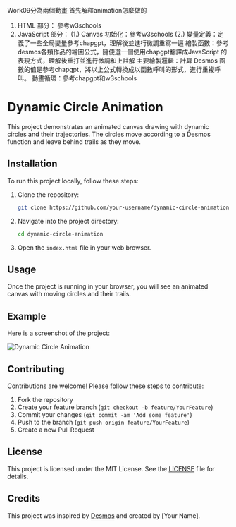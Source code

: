 Work09分為兩個動畫
首先解釋animation怎麼做的
1. HTML 部分：
  參考w3schools
2. JavaScript 部分：
  (1.) Canvas 初始化：參考w3schools
  (2.) 變量定義：定義了一些全局變量參考chapgpt，理解後並進行微調重寫一遍
  繪製函數：參考desmos各類作品的繪圖公式，隨便選一個使用chapgpt翻譯成JavaScript 的表現方式，理解後重打並進行微調和上註解
  主要繪製邏輯：計算 Desmos 函數的值是參考chapgpt，將以上公式轉換成以函數呼叫的形式，進行重複呼叫。
  動畫循環：參考chapgpt和w3schools

# Dynamic Circle Animation

This project demonstrates an animated canvas drawing with dynamic circles and their trajectories. The circles move according to a Desmos function and leave behind trails as they move.

## Installation

To run this project locally, follow these steps:

1. Clone the repository:

    ```bash
    git clone https://github.com/your-username/dynamic-circle-animation.git
    ```

2. Navigate into the project directory:

    ```bash
    cd dynamic-circle-animation
    ```

3. Open the `index.html` file in your web browser.

## Usage

Once the project is running in your browser, you will see an animated canvas with moving circles and their trails.

## Example

Here is a screenshot of the project:

![Dynamic Circle Animation](example.gif)

## Contributing

Contributions are welcome! Please follow these steps to contribute:

1. Fork the repository
2. Create your feature branch (`git checkout -b feature/YourFeature`)
3. Commit your changes (`git commit -am 'Add some feature'`)
4. Push to the branch (`git push origin feature/YourFeature`)
5. Create a new Pull Request

## License

This project is licensed under the MIT License. See the [LICENSE](LICENSE) file for details.

## Credits

This project was inspired by [Desmos](https://www.desmos.com/) and created by [Your Name].

